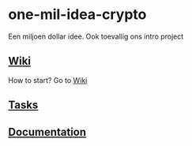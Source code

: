 # one-mil-idea-crypto
Een miljoen dollar idee. Ook toevallig ons intro project

## [Wiki](https://github.com/EgorDm/one-mil-idea-crypto/wiki)
How to start?
Go to [Wiki](https://github.com/EgorDm/one-mil-idea-crypto/wiki)

## [Tasks](https://github.com/EgorDm/one-mil-idea-crypto/projects)

## [Documentation](https://documenter.getpostman.com/view/325304/onemil/7ELbBHB)

